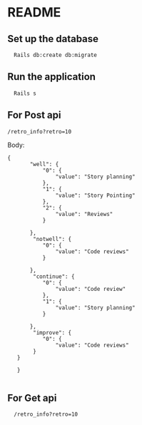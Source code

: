 # README


## Set up the database
```
  Rails db:create db:migrate
```

## Run the application
```clickhouse
  Rails s

```

## For Post api

``/retro_info?retro=10``

Body:
 ```
 {
        "well": {
            "0": {
                "value": "Story planning"
            },
            "1": {
                "value": "Story Pointing"
            },
            "2": {
                "value": "Reviews"
            }
            
        },
         "notwell": {
            "0": {
                "value": "Code reviews"
            }
            
        },
         "continue": {
            "0": {
                "value": "Code review"
            },
            "1": {
                "value": "Story planning"
            }
            
        },
         "improve": {
            "0": {
                "value": "Code reviews"
         }
    }
            
    }
    
```
    
    
## For Get api
```clickhouse
  /retro_info?retro=10
```

